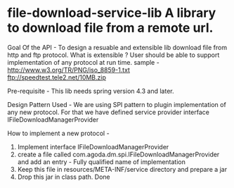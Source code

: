 # file-download-service-lib   A library to download file from a remote url.

Goal Of the API - To design a resuable and extensible lib download file from http and ftp protocol.
What is extensible ?
User should be able to support implementation of any protocol at run time.
sample -
http://www.w3.org/TR/PNG/iso_8859-1.txt
ftp://speedtest.tele2.net/10MB.zip

Pre-requisite -
This lib needs spring version 4.3 and later.

Design Pattern Used -
We are using SPI pattern to plugin implementation of any new protocol. For that we have defined service provider interface
IFileDownloadManagerProvider

How to implement a new protocol -
1) Implement interface IFileDownloadManagerProvider
2) create a file called com.agoda.dm.spi.IFileDownloadManagerProvider and add an entry - Fully qualified name of implementation
3) Keep this file in resources/META-INF/service directory and prepare a jar
4) Drop this jar in class path. Done


